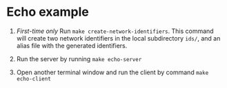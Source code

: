 # Echo example

1. *First-time only* Run `make create-network-identifiers`. This command will create two network identifiers in the local subdirectory `ids/`, and an alias file with the generated identifiers. 

2. Run the server by running `make echo-server` 
3. Open another terminal window and run the client by command `make echo-client` 

